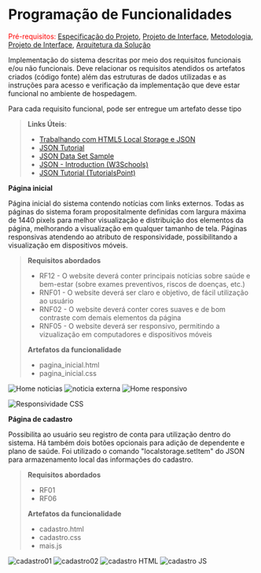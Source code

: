 # Programação de Funcionalidades

<span style="color:red">Pré-requisitos: <a href="2-Especificação do Projeto.md"> Especificação do Projeto</a></span>, <a href="3-Projeto de Interface.md"> Projeto de Interface</a>, <a href="4-Metodologia.md"> Metodologia</a>, <a href="3-Projeto de Interface.md"> Projeto de Interface</a>, <a href="5-Arquitetura da Solução.md"> Arquitetura da Solução</a>

Implementação do sistema descritas por meio dos requisitos funcionais e/ou não funcionais. Deve relacionar os requisitos atendidos os artefatos criados (código fonte) além das estruturas de dados utilizadas e as instruções para acesso e verificação da implementação que deve estar funcional no ambiente de hospedagem.

Para cada requisito funcional, pode ser entregue um artefato desse tipo

> **Links Úteis**:
>
> - [Trabalhando com HTML5 Local Storage e JSON](https://www.devmedia.com.br/trabalhando-com-html5-local-storage-e-json/29045)
> - [JSON Tutorial](https://www.w3resource.com/JSON)
> - [JSON Data Set Sample](https://opensource.adobe.com/Spry/samples/data_region/JSONDataSetSample.html)
> - [JSON - Introduction (W3Schools)](https://www.w3schools.com/js/js_json_intro.asp)
> - [JSON Tutorial (TutorialsPoint)](https://www.tutorialspoint.com/json/index.htm)



**Página inicial**

Página inicial do sistema contendo notícias com links externos.
Todas as páginas do sistema foram propositalmente definidas com largura máxima de 1440 pixels para melhor visualização e distribuição dos elementos da página, melhorando a visualização em qualquer tamanho de tela.
Páginas responsivas atendendo ao atributo de responsividade, possibilitando a visualização em dispositivos móveis.

>**Requisitos abordados**
> - RF12 - O website deverá conter principais notícias sobre saúde e bem-estar (sobre exames preventivos, riscos de doenças, etc.)
> - RNF01 - O website deverá ser claro e objetivo, de fácil utilização ao usuário
> - RNF02 - O website deverá conter cores suaves e de bom contraste com demais elementos da página
> - RNF05 - O website deverá ser responsivo, permitindo a vizualização em computadores e dispositivos móveis
>
>  **Artefatos da funcionalidade**
> - pagina_inicial.html
> - pagina_inicial.css

![Home noticias](https://github.com/ICEI-PUC-Minas-PMV-ADS/pmv-ads-2023-1-e1-proj-web-t7-medicfy/assets/128761321/b5cbb2b3-ca91-4a49-99c0-c6d42bd0c59d)
![noticia externa](https://github.com/ICEI-PUC-Minas-PMV-ADS/pmv-ads-2023-1-e1-proj-web-t7-medicfy/assets/128761321/415b9c67-3474-4a2c-aa00-aa00ff8cdbc9)
![Home responsivo](https://github.com/ICEI-PUC-Minas-PMV-ADS/pmv-ads-2023-1-e1-proj-web-t7-medicfy/assets/128761321/98148218-237a-4945-a08d-ab1053d7b857)

![Responsividade CSS](https://github.com/ICEI-PUC-Minas-PMV-ADS/pmv-ads-2023-1-e1-proj-web-t7-medicfy/assets/128761321/1a59c7f6-7631-4924-b3f6-bb3eba0548d7)

**Página de cadastro**

Possibilita ao usuário seu registro de conta para utilização dentro do sistema. Há também dois botões opcionais para adição de dependente e plano de saúde.
Foi utilizado o comando "localstorage.setItem" do JSON para armazenamento local das informações do cadastro.

>**Requisitos abordados** 
> - RF01
> - RF06
>
>**Artefatos da funcionalidade**
> - cadastro.html
> - cadastro.css
> - mais.js

![cadastro01](https://github.com/ICEI-PUC-Minas-PMV-ADS/pmv-ads-2023-1-e1-proj-web-t7-medicfy/assets/128761321/3be055c9-5285-49c3-8ad7-f85786a0e4db)
![cadastro02](https://github.com/ICEI-PUC-Minas-PMV-ADS/pmv-ads-2023-1-e1-proj-web-t7-medicfy/assets/128761321/9e74c39c-1c35-4642-a66c-6c8967993e15)
![cadastro HTML](https://github.com/ICEI-PUC-Minas-PMV-ADS/pmv-ads-2023-1-e1-proj-web-t7-medicfy/assets/128761321/3ca981a6-63ba-4609-9126-75e4a5b012e9)
![cadastro JS](https://github.com/ICEI-PUC-Minas-PMV-ADS/pmv-ads-2023-1-e1-proj-web-t7-medicfy/assets/128761321/6cd89df0-84d1-4a8d-8136-f1f7121d2bda)

